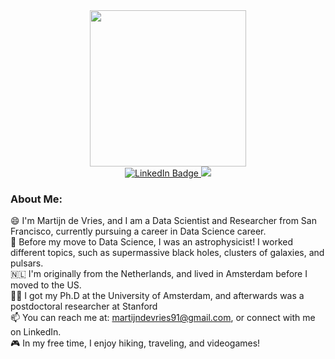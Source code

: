 <div id="header" align="center">
  <img src="https://media.giphy.com/media/mCRJDo24UvJMA/giphy.gif" width="250"/>
</div>

<div id="badges" align="center">
    <a href="https://www.linkedin.com/in/mn-devries/">
    <img src="https://img.shields.io/badge/LinkedIn-blue?style=for-the-badge&logo=linkedin&logoColor=white" alt="LinkedIn Badge"/> </a>
 <a href="https://scholar.google.com/citations?user=35oZiycAAAAJ&hl=en">
   <img src="https://img.shields.io/badge/Google_Scholar-4285F4?style=for-the-badge&logo=google-scholar&logoColor=white"/> </a>
</div>

### About Me:

😄 I'm Martijn de Vries, and I am a Data Scientist and Researcher from San Francisco, currently pursuing a career in Data Science career. <br>
🔭 Before my move to Data Science, I was an astrophysicist! I worked different topics, such as supermassive black holes, clusters of galaxies, and pulsars. <br>
🇳🇱 I'm originally from the Netherlands, and lived in Amsterdam before I moved to the US. <br>
👨‍🎓 I got my Ph.D at the University of Amsterdam, and afterwards was a postdoctoral researcher at Stanford <br>
📫 You can reach me at: martijndevries91@gmail.com, or connect with me on LinkedIn. <br>
🎮 In my free time, I enjoy hiking, traveling, and videogames! <br>

<!--
**martijndevries/martijndevries** is a ✨ _special_ ✨ repository because its `README.md` (this file) appears on your GitHub profile.

Here are some ideas to get you started:

- 🔭 I’m currently working on ...
- 🌱 I’m currently learning ...
- 👯 I’m looking to collaborate on ...
- 🤔 I’m looking for help with ...
- 💬 Ask me about ...
- 📫 How to reach me: ...
- 😄 Pronouns: ...
- ⚡ Fun fact: ...
-->
